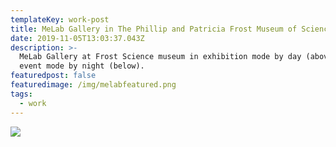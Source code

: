 ```yaml
---
templateKey: work-post
title: MeLab Gallery in The Phillip and Patricia Frost Museum of Science
date: 2019-11-05T13:03:37.043Z
description: >-
  MeLab Gallery at Frost Science museum in exhibition mode by day (above) and
  event mode by night (below).
featuredpost: false
featuredimage: /img/melabfeatured.png
tags:
  - work
---
```

![](/img/melab2.png)
